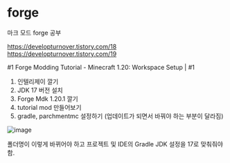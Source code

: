 # forge
마크 모드 forge 공부 

https://developturnover.tistory.com/18  
https://developturnover.tistory.com/19  

#1 Forge Modding Tutorial - Minecraft 1.20: Workspace Setup | #1

1. 인텔리제이 깔기
2. JDK 17 버전 설치
3. Forge Mdk 1.20.1 깔기
4. tutorial mod 만들어보기
5. gradle, parchmentmc 설정하기 (업데이트가 되면서 바꿔야 하는 부분이 달라짐)

![image](https://github.com/leonadro-3/forge/assets/69701682/570757e6-bb6a-4ce4-aee4-295977927486)

폴더명이 이렇게 바뀌어야 하고 프로젝트 및 IDE의 Gradle JDK 설정을 17로 맞춰줘야 함.  
